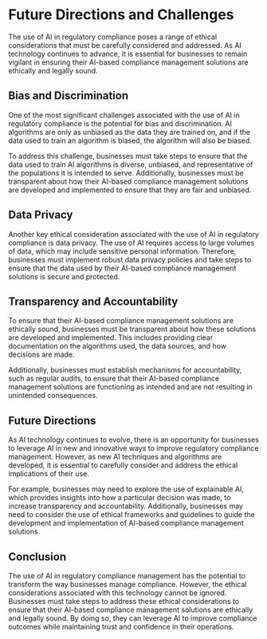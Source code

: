 Future Directions and Challenges
========================================================

The use of AI in regulatory compliance poses a range of ethical considerations that must be carefully considered and addressed. As AI technology continues to advance, it is essential for businesses to remain vigilant in ensuring their AI-based compliance management solutions are ethically and legally sound.

Bias and Discrimination
-----------------------

One of the most significant challenges associated with the use of AI in regulatory compliance is the potential for bias and discrimination. AI algorithms are only as unbiased as the data they are trained on, and if the data used to train an algorithm is biased, the algorithm will also be biased.

To address this challenge, businesses must take steps to ensure that the data used to train AI algorithms is diverse, unbiased, and representative of the populations it is intended to serve. Additionally, businesses must be transparent about how their AI-based compliance management solutions are developed and implemented to ensure that they are fair and unbiased.

Data Privacy
------------

Another key ethical consideration associated with the use of AI in regulatory compliance is data privacy. The use of AI requires access to large volumes of data, which may include sensitive personal information. Therefore, businesses must implement robust data privacy policies and take steps to ensure that the data used by their AI-based compliance management solutions is secure and protected.

Transparency and Accountability
-------------------------------

To ensure that their AI-based compliance management solutions are ethically sound, businesses must be transparent about how these solutions are developed and implemented. This includes providing clear documentation on the algorithms used, the data sources, and how decisions are made.

Additionally, businesses must establish mechanisms for accountability, such as regular audits, to ensure that their AI-based compliance management solutions are functioning as intended and are not resulting in unintended consequences.

Future Directions
-----------------

As AI technology continues to evolve, there is an opportunity for businesses to leverage AI in new and innovative ways to improve regulatory compliance management. However, as new AI techniques and algorithms are developed, it is essential to carefully consider and address the ethical implications of their use.

For example, businesses may need to explore the use of explainable AI, which provides insights into how a particular decision was made, to increase transparency and accountability. Additionally, businesses may need to consider the use of ethical frameworks and guidelines to guide the development and implementation of AI-based compliance management solutions.

Conclusion
----------

The use of AI in regulatory compliance management has the potential to transform the way businesses manage compliance. However, the ethical considerations associated with this technology cannot be ignored. Businesses must take steps to address these ethical considerations to ensure that their AI-based compliance management solutions are ethically and legally sound. By doing so, they can leverage AI to improve compliance outcomes while maintaining trust and confidence in their operations.
